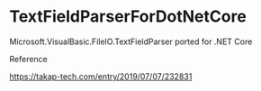# TextFieldParserForDotNetCore

Microsoft.VisualBasic.FileIO.TextFieldParser ported for .NET Core

Reference

https://takap-tech.com/entry/2019/07/07/232831
